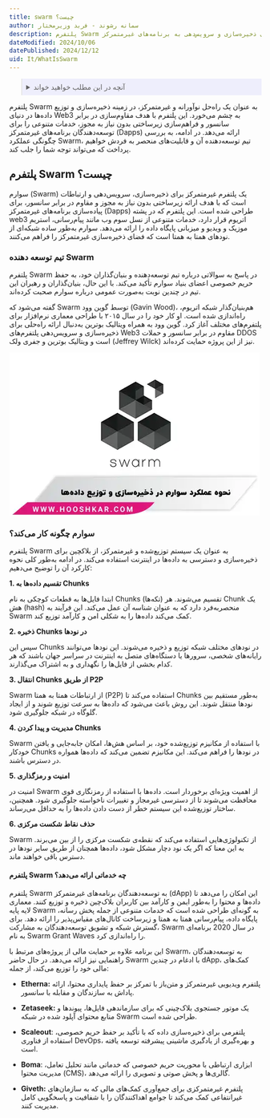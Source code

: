 ```yaml
---
title: swarm چیست؟
author: سمانه رشوند - فربد وزیرمختار
description: پلتفرم Swarm یک زیرساخت غیرمتمرکز و مقاوم در برابر سانسور است که برای ذخیره‌سازی و سرویس‌دهی به برنامه‌های غیرمتمرکز (Dapps) طراحی شده است.
dateModified: 2024/10/06
datePublished: 2024/12/12
uid: It/WhatIsSwarm
---
```

<blockquote style="background-color:#eeeefc; padding:0.5rem">

<details>
  <summary>آنچه در این مطلب خواهید خواند</summary>
  <ul>
    <li>پلتفرم Swarm چیست؟</li>
    <li>تیم توسعه دهنده Swarm</li>
    <li>سوارم چگونه کار می‌کند؟</li>
    <li>پلتفرم Swarm چه خدماتی ارائه می‌دهد؟</li>
  </ul>
</details>
</blockquote>


پلتفرم Swarm به عنوان یک راه‌حل نوآورانه و غیرمتمرکز، در زمینه ذخیره‌سازی و توزیع داده‌ها در دنیای Web3 به چشم می‌خورد. این پلتفرم با هدف مقاوم‌سازی در برابر سانسور و فراهم‌سازی زیرساختی بدون نیاز به مجوز، خدمات متنوعی را برای توسعه‌دهندگان برنامه‌های غیرمتمرکز (Dapps) ارائه می‌دهد. در ادامه، به بررسی چگونگی عملکرد Swarm، تیم توسعه‌دهنده آن و قابلیت‌های منحصر به فردش خواهیم پرداخت که می‌تواند توجه شما را جلب کند.

## پلتفرم Swarm چیست؟

سوارم (Swarm) یک پلتفرم غیرمتمرکز برای ذخیره‌سازی، سرویس‌دهی و ارتباطات است که با هدف ارائه زیرساختی بدون نیاز به مجوز و مقاوم در برابر سانسور، برای پیاده‌سازی برنامه‌های غیرمتمرکز (Dapps) طراحی شده است. این پلتفرم که در پشته web3 اتریوم قرار دارد، خدمات متنوعی از نسل سوم وب مانند پیام‌رسانی، استریم موزیک و ویدیو و میزبانی پایگاه داده را ارائه می‌دهد. سوارم به‌طور ساده شبکه‌ای از نودهای همتا به ‌همتا است که فضای ذخیره‌سازی غیرمتمرکز را فراهم می‌کنند.

### تیم توسعه دهنده Swarm

پلتفرم Swarm در پاسخ به سوالاتی درباره تیم توسعه‌دهنده و بنیان‌گذاران خود، به حفظ حریم خصوصی اعضای بنیاد سوارم تأکید می‌کند. با این حال، بنیان‌گذاران و رهبران این تیم در چندین نوبت به‌صورت عمومی درباره سوارم صحبت کرده‌اند.

گفته می‌شود که Swarm توسط گوین وود (Gavin Wood)، هم‌بنیان‌گذار شبکه اتریوم، راه‌اندازی شده است. او کار خود را در سال ۲۰۱۵ با طراحی معماری نرم‌افزار برای پلتفرم‌های مختلف آغاز کرد. گوین وود به همراه ویتالیک بوترین به‌دنبال ارائه راه‌حلی برای ذخیره‌سازی و سرویس‌دهی پلتفرم‌های Web3 مقاوم در برابر سانسور و حملات DDOS است و ویتالیک بوترین و جفری ولک (Jeffrey Wilck) نیز از این پروژه حمایت کرده‌اند.

![نحوه عملکرد سوارم در ذخیره سازی و توزیع داده ها](./Images/SwarmPerformance.webp)

### سوارم چگونه کار می‌کند؟

پلتفرم Swarm به عنوان یک سیستم توزیع‌شده و غیرمتمرکز، از بلاکچین برای ذخیره‌سازی و دسترسی به داده‌ها در اینترنت استفاده می‌کند. در ادامه به‌طور کلی نحوه کارکرد آن را توضیح می‌دهیم:

**1. تقسیم داده‌ها به Chunks**

ابتدا فایل‌ها به قطعات کوچکی به نام Chunks (تکه‌ها) تقسیم می‌شوند. هر Chunk یک هش (hash) منحصربه‌فرد دارد که به عنوان شناسه آن عمل می‌کند. این فرآیند به Swarm کمک می‌کند داده‌ها را به شکلی امن و کارآمد توزیع کند.

**2. ذخیره Chunks در نودها**

سپس این Chunks در نودهای مختلف شبکه توزیع و ذخیره می‌شوند. این نودها می‌توانند رایانه‌های شخصی، سرورها یا دستگاه‌های متصل به اینترنت در سراسر جهان باشند که هر کدام بخشی از فایل‌ها را نگهداری و به اشتراک می‌گذارند.

**3. انتقال Chunks از طریق P2P**

Swarm از ارتباطات همتا به ‌همتا (P2P) استفاده می‌کند تا Chunks به‌طور مستقیم بین نودها منتقل شوند. این روش باعث می‌شود که داده‌ها به سرعت توزیع شوند و از ایجاد گلوگاه در شبکه جلوگیری شود.

**4. مدیریت و پیدا کردن Chunks**

Swarm با استفاده از مکانیزم توزیع‌شده خود، بر اساس هش‌ها، امکان جابه‌جایی و یافتن خودکار Chunks در نودها را فراهم می‌کند. این مکانیزم تضمین می‌کند که داده‌ها همواره در دسترس باشند.

**5. امنیت و رمزگذاری** 

امنیت در Swarm از اهمیت ویژه‌ای برخوردار است. داده‌ها با استفاده از رمزنگاری قوی محافظت می‌شوند تا از دسترسی غیرمجاز و تغییرات ناخواسته جلوگیری شود. همچنین، ساختار توزیع‌شده این سیستم خطر از دست دادن داده‌ها را به حداقل می‌رساند.

**6. حذف نقاط شکست مرکزی**

Swarm از تکنولوژی‌هایی استفاده می‌کند که نقطه‌ی شکست مرکزی را از بین می‌برند. به این معنا که اگر یک نود دچار مشکل شود، داده‌ها همچنان از طریق سایر نودها در دسترس باقی خواهند ماند.

#### پلتفرم Swarm چه خدماتی ارائه می‌دهد؟

پلتفرم Swarm به توسعه‌دهندگان برنامه‌های غیرمتمرکز (dApp) این امکان را می‌دهد تا داده‌ها و محتوا را به‌طور ایمن و کارآمد بین کاربران بلاک‌چین ذخیره و توزیع کنند. معماری لایه‌ پایه Swarm به گونه‌ای طراحی شده است که خدمات متنوعی از جمله پخش رسانه، پایگاه داده، پیام‌رسانی همتا به همتا و زیرساخت کانال‌های مقیاس‌پذیر را ارائه دهد.
برای گسترش شبکه و تشویق توسعه‌دهندگان به مشارکت، Swarm در سال 2020 برنامه‌ای به نام Swarm Grant Waves را راه‌اندازی کرد. 

این برنامه علاوه بر حمایت مالی از پروژه‌های مرتبط با Swarm، به توسعه‌دهندگان راهنمایی نیز ارائه می‌دهد. در حال حاضر Swarm با ادغام در چندین dApp، کمک‌های مالی خود را توزیع می‌کند، از جمله:

- **Etherna:** پلتفرم ویدیویی غیرمتمرکز و متن‌باز با تمرکز بر حفظ پایداری محتوا، ارائه پاداش به سازندگان و مقابله با سانسور.

- **Zetaseek:** یک موتور جستجوی بلاک‌چینی که برای سازماندهی فایل‌ها، پیوندها و منابع محتوای آپلود شده در شبکه Swarm طراحی شده است.

- **Scaleout**: پلتفرمی برای ذخیره‌سازی داده که با تأکید بر حفظ حریم خصوصی، استفاده از فناوری DevOps، و بهره‌گیری از یادگیری ماشینی پیشرفته توسعه یافته است.

- **Boma**: ابزاری ارتباطی با محوریت حریم خصوصی که خدماتی مانند تحلیل تعامل، مدیریت محتوا (CMS)، گالری‌ها و پخش صوتی و تصویری را ارائه می‌دهد.

- **Giveth:** پلتفرم غیرمتمرکزی برای جمع‌آوری کمک‌های مالی که به سازمان‌های غیرانتفاعی کمک می‌کند تا جوامع اهداکنندگان را با شفافیت و پاسخگویی کامل مدیریت کنند.